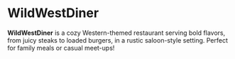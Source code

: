 # WildWestDiner
**WildWestDiner** is a cozy Western-themed restaurant serving bold flavors, from juicy steaks to loaded burgers, in a rustic saloon-style setting. Perfect for family meals or casual meet-ups!
